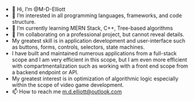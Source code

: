 - 👋 Hi, I’m @M-D-Elliott
- 👀 I’m interested in all programming languages, frameworks, and code structure.
- 🌱 I’m currently learning MERN Stack, C++, Tree-based algorithms
- 💞️ I’m collaborating on a professional project, but cannot reveal details.
- My greatest skill is in application development and user-interface such as buttons, forms, controls, selectors, state machines.
- I have built and maintained numerous applications from a full-stack scope and I am very efficient in this scope,
but I am even more efficient with compartmentalization such as working with a front end scope from a backend endpoint or API.
- My greatest interest is in optimization of algorithmic logic especially within the scope of video game development.
- 📫 How to reach me m.d.elliott@outlook.com

<!---
M-D-Elliott/M-D-Elliott is a ✨ special ✨ repository because its `README.md` (this file) appears on your GitHub profile.
You can click the Preview link to take a look at your changes.
--->
